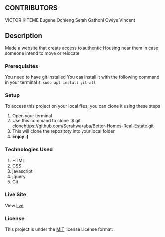 

## CONTRIBUTORS
VICTOR KITEME
Eugene Ochieng
Serah Gathoni
Owiye Vincent
## Description
Made a website that creats access to authentic Housing near them in case someone intend to move or relocate 
### Prerequisites
You need to have git installed
You can install it with the following command in your terminal
`$ sudo apt install git-all`
### Setup
To access this project on your local files, you can clone it using these steps
1. Open your terminal
1. Use this command to clone `$ git clonehttps://github.com/Serahwakaba/Better-Homes-Real-Estate.git
1. This will clone the repositoty into your local folder
1. __Enjoy :)__
### Technologies Used
1. HTML
2. CSS
3.  javascript
4. jquery
1. Git
### Live Site
View [live](https://serahwakaba.github.io/Better-Homes-Real-Estate/)
### License
This project is under the [MIT](LICENSE) license
License format:
